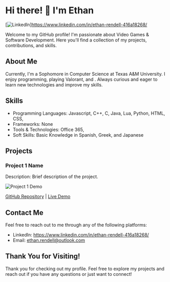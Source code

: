 # Hi there! 👋 I'm Ethan

[![LinkedIn](https://img.shields.io/badge/LinkedIn-Connect-blue)]https://www.linkedin.com/in/ethan-rendell-416a18268/
<!-- [![Portfolio](https://img.shields.io/badge/Portfolio-Visit-green)](Your Portfolio URL) -->

Welcome to my GitHub profile! I'm passionate about Video Games & Software Development. Here you'll find a collection of my projects, contributions, and skills.

## About Me

Currently, I'm a Sophomore in Computer Science at Texas A&M University. I enjoy programming, playing Valorant, and . Always curious and eager to learn new technologies and improve my skills.

## Skills

- Programming Languages: Javascript, C++, C, Java, Lua, Python, HTML, CSS, 
- Frameworks: None
- Tools & Technologies: Office 365, 
- Soft Skills: Basic Knowledge in Spanish, Greek, and Japanese

## Projects

### Project 1 Name

Description: Brief description of the project.

![Project 1 Demo](path/to/demo.gif)

[GitHub Repository](link-to-repo) | [Live Demo](link-to-demo)


## Contact Me

Feel free to reach out to me through any of the following platforms:

- LinkedIn: https://www.linkedin.com/in/ethan-rendell-416a18268/
- Email: ethan.rendell@outlook.com

## Thank You for Visiting!

Thank you for checking out my profile. Feel free to explore my projects and reach out if you have any questions or just want to connect!


<!---
Shed0/Shed0 is a ✨ special ✨ repository because its `README.md` (this file) appears on your GitHub profile.
You can click the Preview link to take a look at your changes.
--->
